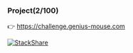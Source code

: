 ### Project(2/100)
👉 https://challenge.genius-mouse.com

[![StackShare](http://img.shields.io/badge/tech-stack-0690fa.svg?style=flat)](https://stackshare.io/myplanet/myplanet)
<!--
**gatherKnowledge/gatherKnowledge** is a ✨ _special_ ✨ repository because its `README.md` (this file) appears on your GitHub profile.

Here are some ideas to get you started:

- 🔭 I’m currently working on ...
- 🌱 I’m currently learning ...
- 👯 I’m looking to collaborate on ...
- 🤔 I’m looking for help with ...
- 💬 Ask me about ...
- 📫 How to reach me: ...
- 😄 Pronouns: ...
- ⚡ Fun fact: ...
-->
